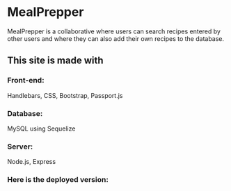 # MealPrepper

MealPrepper is a collaborative where users can search recipes entered by other users and where they can also add their own recipes to the database.

## This site is made with

### Front-end: 
Handlebars, CSS, Bootstrap, Passport.js

### Database: 
MySQL using Sequelize

### Server: 
Node.js, Express


### Here is the deployed version: